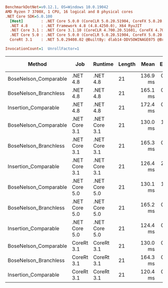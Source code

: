``` ini

BenchmarkDotNet=v0.12.1, OS=Windows 10.0.19042
AMD Ryzen 7 3700X, 1 CPU, 16 logical and 8 physical cores
.NET Core SDK=5.0.100
  [Host]        : .NET Core 5.0.0 (CoreCLR 5.0.20.51904, CoreFX 5.0.20.51904), X64 RyuJIT
  .NET 4.8      : .NET Framework 4.8 (4.8.4250.0), X64 RyuJIT
  .NET Core 3.1 : .NET Core 3.1.10 (CoreCLR 4.700.20.51601, CoreFX 4.700.20.51901), X64 RyuJIT
  .NET Core 5.0 : .NET Core 5.0.0 (CoreCLR 5.0.20.51904, CoreFX 5.0.20.51904), X64 RyuJIT
  CoreRt 3.1    : .NET 5.0.29408.02 @BuiltBy: dlab14-DDVSOWINAGE075 @Branch: master @Commit: 4ce1c21ac0d4d1a3b7f7a548214966f69ac9f199, X64 AOT

InvocationCount=1  UnrollFactor=1  

```
|                Method |           Job |       Runtime | Length |     Mean |   Error |  StdDev | Gen 0 | Gen 1 | Gen 2 | Allocated |
|---------------------- |-------------- |-------------- |------- |---------:|--------:|--------:|------:|------:|------:|----------:|
| BoseNelson_Comparable |      .NET 4.8 |      .NET 4.8 |     21 | 136.9 ms | 0.49 ms | 0.44 ms |     - |     - |     - |         - |
| BoseNelson_Branchless |      .NET 4.8 |      .NET 4.8 |     21 | 165.1 ms | 0.08 ms | 0.06 ms |     - |     - |     - |         - |
|  Insertion_Comparable |      .NET 4.8 |      .NET 4.8 |     21 | 172.4 ms | 0.21 ms | 0.18 ms |     - |     - |     - |         - |
| BoseNelson_Comparable | .NET Core 3.1 | .NET Core 3.1 |     21 | 130.0 ms | 1.28 ms | 1.20 ms |     - |     - |     - |         - |
| BoseNelson_Branchless | .NET Core 3.1 | .NET Core 3.1 |     21 | 165.3 ms | 0.20 ms | 0.16 ms |     - |     - |     - |         - |
|  Insertion_Comparable | .NET Core 3.1 | .NET Core 3.1 |     21 | 126.4 ms | 2.42 ms | 2.69 ms |     - |     - |     - |         - |
| BoseNelson_Comparable | .NET Core 5.0 | .NET Core 5.0 |     21 | 130.1 ms | 1.33 ms | 1.24 ms |     - |     - |     - |         - |
| BoseNelson_Branchless | .NET Core 5.0 | .NET Core 5.0 |     21 | 165.2 ms | 0.21 ms | 0.17 ms |     - |     - |     - |         - |
|  Insertion_Comparable | .NET Core 5.0 | .NET Core 5.0 |     21 | 124.4 ms | 0.98 ms | 0.87 ms |     - |     - |     - |         - |
| BoseNelson_Comparable |    CoreRt 3.1 |    CoreRt 3.1 |     21 | 130.0 ms | 0.09 ms | 0.08 ms |     - |     - |     - |         - |
| BoseNelson_Branchless |    CoreRt 3.1 |    CoreRt 3.1 |     21 | 164.3 ms | 0.21 ms | 0.18 ms |     - |     - |     - |         - |
|  Insertion_Comparable |    CoreRt 3.1 |    CoreRt 3.1 |     21 | 120.4 ms | 0.54 ms | 0.48 ms |     - |     - |     - |         - |
